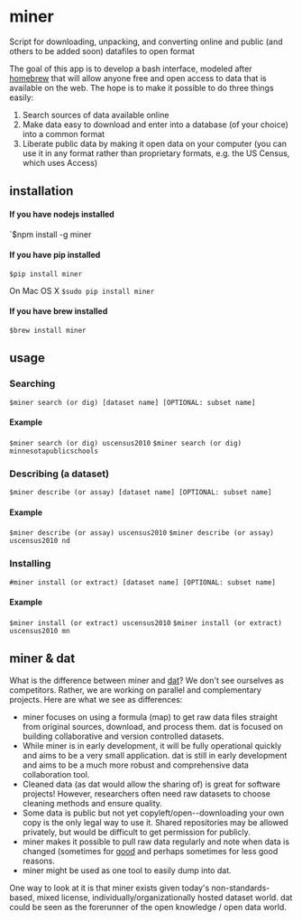 miner
=====

Script for downloading, unpacking, and converting online and public (and others to be added soon) datafiles to open format

The goal of this app is to develop a bash interface, modeled after [homebrew](http://brew.sh "Homebrew for Mac OS X") that will allow anyone free and open access to data that is available on the web. The hope is to make it possible to do three things easily:

1. Search sources of data available online
2. Make data easy to download and enter into a database (of your choice) into a common format
3. Liberate public data by making it open data on your computer (you can use it in any format rather than proprietary formats, e.g. the US Census, which uses Access)

installation
------------

#### If you have nodejs installed
`$npm install -g miner

#### If you have pip installed
`$pip install miner`

On Mac OS X
`$sudo pip install miner`

#### If you have brew installed
`$brew install miner`


usage
-----

### Searching
`$miner search (or dig) [dataset name] [OPTIONAL: subset name]`

#### Example
`$miner search (or dig) uscensus2010`
`$miner search (or dig) minnesotapublicschools`

### Describing (a dataset)
`$miner describe (or assay) [dataset name] [OPTIONAL: subset name]`

#### Example
`$miner describe (or assay) uscensus2010`
`$miner describe (or assay) uscensus2010 nd`

### Installing
`#miner install (or extract) [dataset name] [OPTIONAL: subset name]`

#### Example
`$miner install (or extract) uscensus2010`
`$miner install (or extract) uscensus2010 mn`


miner & dat
-----------

What is the difference between miner and [dat](https://github.com/maxogden/dat "dat on GitHub")? We don't see ourselves as competitors. Rather, we are working on parallel and complementary projects. Here are what we see as differences:

- miner focuses on using a formula (map) to get raw data files straight from original sources, download, and process them. dat is focused on building collaborative and version controlled datasets.
- While miner is in early development, it will be fully operational quickly and aims to be a very small application. dat is still in early development and aims to be a much more robust and comprehensive data collaboration tool. 
- Cleaned data (as dat would allow the sharing of) is great for software projects! However, researchers often need raw datasets to choose cleaning methods and ensure quality. 
- Some data is public but not yet copyleft/open--downloading your own copy is the only legal way to use it. Shared repositories may be allowed privately, but would be difficult to get permission for publicly.
- miner makes it possible to pull raw data regularly and note when data is changed (sometimes for [good](http://www.cs.cmu.edu/~enron/ "enron email data redacted") and perhaps sometimes for less good reasons.
- miner might be used as one tool to easily dump into dat.

One way to look at it is that miner exists given today's non-standards-based, mixed license, individually/organizationally hosted dataset world. dat could be seen as the forerunner of the open knowledge / open data world.
